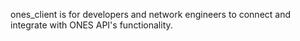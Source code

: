 ones_client is for developers and network engineers to connect and integrate with ONES API's functionality.
